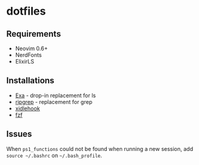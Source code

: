 # dotfiles

## Requirements
- Neovim 0.6+
- NerdFonts
- ElixirLS

## Installations

- [Exa](https://the.exa.website/) - drop-in replacement for ls
- [ripgrep](https://github.com/BurntSushi/ripgrep) - replacement for grep
- [xidlehook](https://github.com/jD91mZM2/xidlehook)
- [fzf](https://github.com/junegunn/fzf)

## Issues

When `ps1_functions` could not be found when running a new session, add `source ~/.bashrc` on `~/.bash_profile`.
